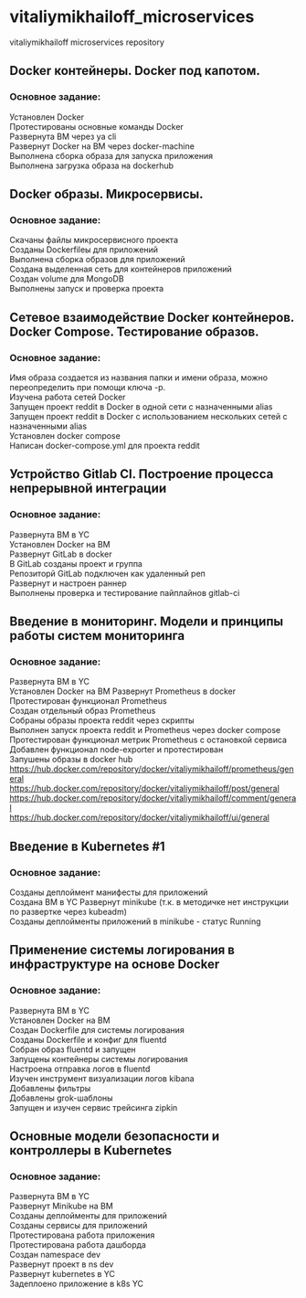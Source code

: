 # vitaliymikhailoff_microservices  
vitaliymikhailoff microservices repository  

## Docker контейнеры. Docker под капотом.  

### Основное задание:  
Установлен Docker  
Протестированы основные команды Docker  
Развернута ВМ через ya cli  
Развернут Docker на ВМ через docker-machine  
Выполнена сборка образа для запуска приложения  
Выполнена загрузка образа на dockerhub  

## Docker образы. Микросервисы.  

### Основное задание:  
Скачаны файлы микросервисного проекта  
Созданы Dockerfileы для приложений  
Выполнена сборка образов для приложений  
Создана выделенная сеть для контейнеров приложений  
Создан volume для MongoDB  
Выполнены запуск и проверка проекта  

## Сетевое взаимодействие Docker контейнеров. Docker Compose. Тестирование образов.  

### Основное задание:  
Имя образа создается из названия папки и имени образа, можно переопределить при помощи ключа -p.  
Изучена работа сетей Docker  
Запущен проект reddit в Docker в одной сети с назначенными alias  
Запущен проект reddit в Docker с использованием нескольких сетей с назначенными alias  
Установлен docker compose  
Написан docker-compose.yml для проекта reddit  

## Устройство Gitlab CI. Построение процесса непрерывной интеграции  

### Основное задание:  
Развернута ВМ в YC  
Установлен Docker на ВМ  
Развернут GitLab в docker  
В GitLab созданы проект и группа  
Репозиторй GitLab подключен как удаленный реп  
Развернут и настроен раннер  
Выполнены проверка и тестирование пайплайнов gitlab-ci  

## Введение в мониторинг. Модели и принципы работы систем мониторинга  

### Основное задание:  
Развернута ВМ в YC  
Установлен Docker на ВМ 
Развернут Prometheus в docker  
Протестирован функционал Prometheus  
Создан отдельный образ Prometheus  
Собраны образы проекта reddit через скрипты  
Выполнен запуск проекта reddit и Prometheus через docker compose  
Протестирован функционал метрик Prometheus с остановкой сервиса  
Добавлен функционал node-exporter и протестирован  
Запушены образы в docker hub  
https://hub.docker.com/repository/docker/vitaliymikhailoff/prometheus/general  
https://hub.docker.com/repository/docker/vitaliymikhailoff/post/general  
https://hub.docker.com/repository/docker/vitaliymikhailoff/comment/general  
https://hub.docker.com/repository/docker/vitaliymikhailoff/ui/general  


## Введение в Kubernetes #1   

### Основное задание:  
Созданы деплоймент манифесты для приложений  
Создана ВМ в YC 
Развернут minikube (т.к. в методичке нет инструкции по развертке через kubeadm)  
Созданы деплойменты приложений в minikube - статус Running  

## Применение системы логирования в инфраструктуре на основе Docker     

### Основное задание: 
Развернута ВМ в YC  
Установлен Docker на ВМ  
Создан Dockerfile для системы логирования  
Созданы Dockerfile и конфиг для fluentd  
Cобран образ fluentd и запущен  
Запущены контейнеры системы логирования  
Настроена отправка логов в fluentd  
Изучен инструмент визуализации логов kibana  
Добавлены фильтры  
Добавлены grok-шаблоны  
Запущен и изучен сервис трейсинга zipkin  

## Основные модели безопасности и контроллеры в Kubernetes     

### Основное задание: 
Развернута ВМ в YC  
Развернут Minikube на ВМ  
Созданы деплойменты для приложений  
Созданы сервисы для приложений  
Протестирована работа приложения  
Протестирована работа дашборда  
Создан namespace dev  
Развернут проект в ns dev  
Развернут kubernetes в YC  
Задеплоено приложение в k8s YC  
